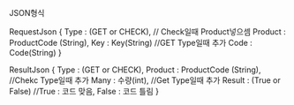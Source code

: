 JSON형식

RequestJson
{
    Type : (GET or CHECK),
    // Check일때 Product넣으셈
    Product : ProductCode (String),
    Key : Key(String)
    //GET Type일때 추가
    Code : Code(String)
}

ResultJson
{
    Type : (GET or CHECK),
    Product : ProductCode (String),
    //Chekc Type일때 추가
    Many : 수량(int),
    //Get Type일때 추가
    Result : (True or False) //True : 코드 맞음, False : 코드 틀림
}